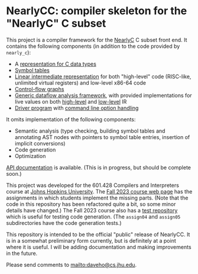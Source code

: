 # NearlyCC: compiler skeleton for the "NearlyC" C subset

This project is a compiler framework for the [NearlyC](https://github.com/daveho/nearly_c)
C subset front end. It contains the following components (in addition to the code provided
by `nearly_c`):

* A [representation for C data types](https://daveho.github.io/nearly_cc/classType.html)
* [Symbol tables](https://daveho.github.io/nearly_cc/classSymbolTable.html)
* [Linear intermediate representation](https://daveho.github.io/nearly_cc/classInstructionSequence.html)
  for both "high-level" code (RISC-like, unlimited virtual registers)
  and low-level x86-64 code
* [Control-flow graphs](https://daveho.github.io/nearly_cc/classControlFlowGraph.html)
* [Generic dataflow analysis framework](https://daveho.github.io/nearly_cc/classDataflow.html),
  with provided implementations for live values on both
  [high-level](https://daveho.github.io/nearly_cc/classLiveVregsAnalysis.html) and
  [low-level](https://daveho.github.io/nearly_cc/classLiveMregsAnalysis.html)
  IR
* [Driver program](https://daveho.github.io/nearly_cc/main_8cpp.html) with
  [command line option handling](https://daveho.github.io/nearly_cc/classOptions.html)

It omits implementation of the following components:

* Semantic analysis (type checking, building symbol tables and annotating
  AST nodes with pointers to symbol table entries, insertion of implicit conversions)
* Code generation
* Optimization

[API documentation](https://daveho.github.io/nearly_cc) is available.
(This is in progress, but should be complete soon.)

This project was developed for the 601.428 Compilers and Interpreters
course at [Johns Hopkins University](http://www.jhu.edu/). The
[Fall 2023 course web page](https://jhucompilers.github.io/fall2023)
has the assignments in which students implement the missing parts.
(Note that the code in this repository has been refactored quite a bit,
so some minor details have changed.)  The Fall 2023 course also has
a [test repository](https://github.com/jhucompilers.github.io/fall2023-tests)
which is useful for testing code generation. (The `assign04` and
`assign05` subdirectories have the code generation tests.)

This repository is intended to be the official "public" release of
NearlyCC. It is in a somewhat preliminary form currently, but is
definitely at a point where it is useful. I will be adding documentation
and making improvements in the future.

Please send comments to <mailto:daveho@cs.jhu.edu>.
